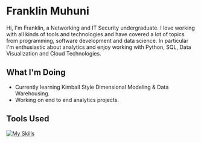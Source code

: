 # Franklin Muhuni

Hi, I'm Franklin, a Networking and IT Security undergraduate. I love working with all kinds of tools and technologies and have covered a lot of topics from programming, software development and data science. In particular I'm enthusiastic about analytics and enjoy working with Python, SQL, Data Visualization and Cloud Technologies.

## What I'm Doing
- Currently learning Kimball Style Dimensional Modeling & Data Warehousing.
- Working on end to end analytics projects.

## Tools Used
[![My Skills](https://skillicons.dev/icons?i=androidstudio,atom,aws,azure,gcp,java,linux,openstack,postgres,py,ubuntu)](https://skillicons.dev)
